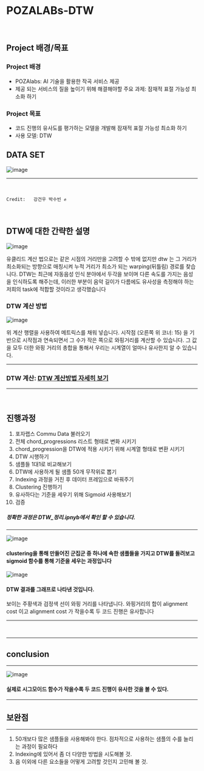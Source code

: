 # POZALABs-DTW

<br>

## Project 배경/목표

### Project 배경

- POZAlabs: AI 기술을 활용한 작곡 서비스 제공
- 제공 되는 서비스의 질을 높이기 위해 해결해야할 주요 과제: 잠재적 표절 가능성 최소화 하기

### Project 목표

- 코드 진행의 유사도를 평가하는 모델을 개발해 잠재적 표절 가능성 최소화 하기
- 사용 모델: DTW

## DATA SET

![image](https://user-images.githubusercontent.com/108792199/204002628-842b7991-04f3-4dfa-8040-d64766f9b4d1.png)

--- 

<br>

```
Credit:   강건우 박수빈 ✊
```

<br>

## DTW에 대한 간략한 설명

![image](https://user-images.githubusercontent.com/108792199/204003634-81dc72d2-7152-4190-b369-5e9425ec4fef.png)

유클리드 계산 법으로는 같은 시점의 거리만을 고려할 수 밖에 없지만 dtw 는 그 거리가 최소화되는 방향으로 매칭시켜 누적 거리가 최소가 되는 warping(뒤틀림) 경로를 찾습니다. DTW는 최근에 자동음성 인식 분야에서 두각을 보이며 다른 속도를 가지는 음성을 인식하도록 해주는데,
이러한 부분이 음악 길이가 다름에도 유사성을 측정해야 하는 저희의 task에 적합할 것이라고 생각했습니다

### DTW 계산 방법
![image](https://user-images.githubusercontent.com/108792199/204006404-ba039bcf-6da6-4eca-8027-ce087e1b1e0c.png)

위 계산 행렬을 사용하여 메트릭스를 채워 넣습니다.
시작점 (오른쪽 위 코너: 15) 을 기반으로 시작점과 연속되면서 그 수가 작은 쪽으로 와핑거리를 계산할 수 있습니다.
그 값을 모두 더한 와핑 거리의 총합을 통해서 우리는 시계열이 얼마나 유사한지 알 수 있습니다.

---
### DTW 계산: [DTW 계산방법 자세히 보기](https://medium.com/walmartglobaltech/time-series-similarity-using-dynamic-time-warping-explained-9d09119e48ec)
---

<br>

## 진행과정
1. 포자랩스 Commu Data 불러오기 
2. 전체 chord_progressions 리스트 형태로 변화 시키기
3. chord_progression을 DTW에 적용 시키기 위해 시계열 형태로 변환 시키기
5. DTW 시행하기
6. 샘플들 1대1로 비교해보기
8. DTW에 사용하게 될 샘플 50개 무작위로 뽑기
9. Indexing 과정을 거친 후 데이터 프레임으로 바꿔주기
10. Clustering 진행하기
11. 유사하다는 기준을 세우기 위해 Sigmoid 사용해보기
12. 검증

##### 정확한 과정은 DTW_정리.ipnyb에서 확인 할 수 있습니다.

---

![image](https://user-images.githubusercontent.com/108792199/204011733-f9fd929b-2b2c-4b80-93a8-6328231e21d7.png)

#### clustering을 통해 만들어진 군집군 중 하나에 속한 샘플들을 가지고 DTW를 돌려보고 sigmoid 함수를 통해 기준을 세우는 과정입니다

![image](https://user-images.githubusercontent.com/108792199/204012199-98033bac-5120-433d-ac08-46b904aa425b.png)

#### DTW 결과를 그래프로 나타낸 것입니다. 
보이는 주황색과 검정색 선이 와핑 거리를 나타냅니다. 와핑거리의 합이 alignment cost 이고 alignment cost 가 작을수록 두 코드 진행은 유사합니다


---


<br>

---

## conclusion

---

![image](https://user-images.githubusercontent.com/108792199/204013641-a03cec51-b31c-4cbe-a957-bc544a544ee7.png)

#### 실제로 시그모이드 함수가 작을수록 두 코드 진행이 유사한 것을 볼 수 있다. 

---

## 보완점

---

1. 50개보다 많은 샘플들을 사용해봐야 한다. 점차적으로 사용하는 샘플의 수를 늘리는 과정이 필요하다
2. Indexing에 있어서 좀 더 다양한 방법을 시도해볼 것.
3. 음 이외에 다른 요소들을 어떻게 고려할 것인지 고민해 볼 것.
